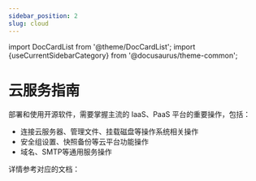 ```yaml
---
sidebar_position: 2
slug: cloud
---
```


import DocCardList from '@theme/DocCardList';
import {useCurrentSidebarCategory} from '@docusaurus/theme-common';

# 云服务指南

部署和使用开源软件，需要掌握主流的 IaaS、PaaS 平台的重要操作，包括：

- 连接云服务器、管理文件、挂载磁盘等操作系统相关操作
- 安全组设置、快照备份等云平台功能操作 
- 域名、SMTP等通用服务操作

详情参考对应的文档：  

<DocCardList items={useCurrentSidebarCategory().items}/>

